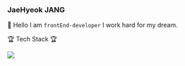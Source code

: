 ### JaeHyeok JANG 
👋 Hello I am ``` frontEnd-developer ``` I work hard for my dream. 

:trophy: Tech Stack :trophy:

<img src="https://img.shields.io/badge/JavaScript-F7DF1E?style=flat-square&logo=JavaScript&logoColor=white"/></a> 
<!--
**jangjaeH/jangjaeH** is a ✨ _special_ ✨ repository because its `README.md` (this file) appears on your GitHub profile.

Here are some ideas to get you started:

- 🔭 I’m currently working on ...
- 🌱 I’m currently learning ...
- 👯 I’m looking to collaborate on ...
- 🤔 I’m looking for help with ...
- 💬 Ask me about ...
- 📫 How to reach me: ...
- 😄 Pronouns: ...
- ⚡ Fun fact: ...
-->

